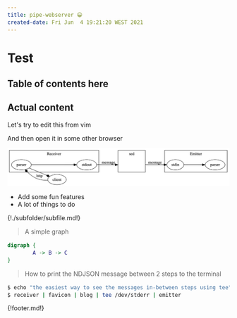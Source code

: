 ```yaml
---
title: pipe-webserver 😀
created-date: Fri Jun  4 19:21:20 WEST 2021
---
```


# Test

## Table of contents here

<div class="toc"></div>

## Actual content

Let's try to edit this from vim 

And then open it in some other browser

![image1](example.png)

* Add some fun features
* A lot of things to do

{!./subfolder/subfile.md!}

> A simple graph

````dot
digraph {
        A -> B -> C
}
````

> How to print the NDJSON message between 2 steps to the terminal

````bash
$ echo "the easiest way to see the messages in-between steps using tee"
$ receiver | favicon | blog | tee /dev/stderr | emitter
````

{!footer.md!}